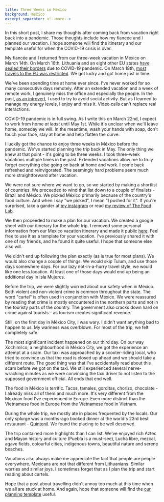 ```yaml
---
title: Three Weeks in México
background: mexico
excerpt_separator: <!--more-->
---
```


In this short post, I share my thoughts after coming back from vacation right back into a pandemic. Those thoughts include how my fiancée and I planned our vacation. I hope someone will find the itinerary and our template useful for when the COVID-19 crisis is over.

<!--more-->

My fiancée and I returned from our three-week vacation in México on March 14th. On March 16th, Lithuania and an eight other EU states [have sealed their borders][eight] due to COVID-19 pandemic. On March 18th, [most travels to the EU was restricted][eu]. We got lucky and got home just in time.

We've been spending time at home ever since. I've never worked for so many consecutive days remotely. After an extended vacation and a week of remote work, I genuinely miss the office and especially the people. In the past, [as an introvert][guide], I used to try to avoid social activity. But as I learned to manage my energy levels, I enjoy and miss it. Video calls can't replace real interactions.

COVID-19 pandemic is in full swing. As I write this on March 22nd, I expect to work from home _at least_ until May 1st. While it's unclear when we'll leave home, someday we will. In the meantime, wash your hands with soap, don't touch your face, stay at home and help flatten the curve.

I luckily got the chance to enjoy three weeks in México before the pandemic. We've started planning the trip back in May. The only thing we knew at that point - it's going to be three weeks. I took three-week vacations multiple times in the past. Extended vacations allow me to truly forget everything else going on back at home and work. I come back refreshed and reinvigorated. The seemingly hard problems seem much more straightforward after vacation.

We were not sure where we want to go, so we started by making a shortlist of countries. We proceeded to wind that list down to a couple of finalists - Brazil and México. We picked México primarily because of the country's food culture. And when I say "we picked", I mean "I pushed for it". If you're surprised, take a gander at [my instagram][instagram] or read [my review of The Food Lab][lab].

We then proceeded to make a plan for our vacation. We created a google sheet with our itinerary for the whole trip. I removed some personal information from our Mexico vacation itinerary and made it public [here][sheet]. Feel free to use it as a template for your vacation. I've previously shared it with one of my friends, and he found it quite useful. I hope that someone else also will.

We didn't end up following the plan exactly (as is true for most plans). We would also change a couple of things. We would skip Tulum, and use those days somewhere days. For our lazy not-in-a-hurry travel style, we would like one less location. At least one of those days would end up being an additional day in Isla Mujeres.

Before the trip, we were slightly worried about our safety when in México. Both violent and non-violent crime is common throughout the state. The word "cartel" is often used in conjunction with México. We were reassured by reading that crime is mostly encountered in the northern parts and not in the touristy parts of the country. The government also cracks down hard on crime against tourists - as tourism creates significant revenue.

Still, on the first day in México City, I was wary. I didn't want anything bad to happen to us. My wariness was overblown. For most of the trip, we felt completely safe.

The most significant incident happened on our third day. On our way Xochimilco, a neighbourhood in México City, we got the experience an attempt at a scam. Our taxi was approached by a scooter-riding local, who tried to convince us that the road is closed up ahead and we should take a different route. The good thing was that I've accidentally read about this scam before we got on the taxi. We still experienced several nerve-wracking minutes as we were convincing the taxi driver to not listen to the supposed government official. All ends that end well.

The food in México is terrific. Tacos, tamales, gorditas, chorizo, chocolate - I already miss all of them and much more. It's very different from the Mexican food I've experienced in Europe. Even more distinct than the Vietnamese food in Europe from the Vietnamese food in Vietnam.

During the whole trip, we mostly ate in places frequented by the locals. Our only splurge was a months-ago booked dinner at the world's 23rd best restaurant - [Quintonil][quintonil]. We found the placing to be well deserved.

The trip contained more highlights than I can list. We've enjoyed rich Aztec and Mayan history and culture (Puebla is a must-see), Lucha libre, mezcal, agave fields, colourful cities, indigenous towns, beautiful nature and serene beaches.

Vacations also always make me appreciate the fact that people are people everywhere. Mexicans are not that different from Lithuanians. Similar worries and similar joys. I sometimes forget that as I plan the trip and start reading about cartels.

Hope that a post about travelling didn't annoy too much at this time when we all are stuck at home. And again, hope that someone will find the [our planning template][sheet] useful.

[eight]: //euobserver.com/coronavirus/147742
[eu]: //euobserver.com/coronavirus/147788
[sheet]: //docs.google.com/spreadsheets/d/1sVWtWV1M8YfOEudswxirjLZBqOb7aw3TwQRwpE43K3c
[guide]: /a-user-guide-to-me
[instagram]: //instagram.com/mmozuras/
[lab]: /book-review-the-food-lab
[quintonil]: theworlds50best.com/the-list/21-30/Quintonil.html
